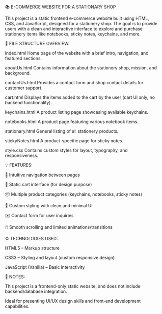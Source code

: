 📚 E-COMMERCE WEBSITE FOR A STATIONARY SHOP

This project is a static frontend e-commerce website built using HTML, CSS, and JavaScript, designed for a stationery shop. The goal is to provide users with a clean and interactive interface to explore and purchase stationery items like notebooks, sticky notes, keychains, and more.

📁 FILE STRUCTURE OVERVIEW:

index.html	Home page of the website with a brief intro, navigation, and featured sections.

aboutUs.html	Contains information about the stationery shop, mission, and background.

contactUs.html	Provides a contact form and shop contact details for customer support.

cart.html	Displays the items added to the cart by the user (cart UI only, no backend functionality).

keychains.html	A product listing page showcasing available keychains.

notebooks.html	A product page featuring various notebook items.

stationary.html	General listing of all stationery products.

stickyNotes.html	A product-specific page for sticky notes.

style.css	Contains custom styles for layout, typography, and responsiveness.


💡 FEATURES:

🧭 Intuitive navigation between pages

🛒 Static cart interface (for design purpose)

📦 Multiple product categories (keychains, notebooks, sticky notes)

🎨 Custom styling with clean and minimal UI

✉️ Contact form for user inquiries

🖱️ Smooth scrolling and limited animations/transitions


⚙️ TECHNOLOGIES USED:


HTML5 – Markup structure

CSS3 – Styling and layout (custom responsive design)

JavaScript (Vanilla) – Basic interactivity


📝 NOTES:


This project is a frontend-only static website, and does not include backend/database integration.

Ideal for presenting UI/UX design skills and front-end development capabilities.
